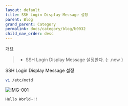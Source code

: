 ```yaml
---
layout: default
title: SSH Login Display Message 설정
parent: Blog
grand_parent: Category
permalink: docs/category/blog/b0032
child_nav_order: desc
---
```


개요

> - SSH Login Display Message 설정한다.
{: .new }

SSH Login Display Message 설정

```bash
vi /etc/motd
```

![IMG-001](https://user-images.githubusercontent.com/36792594/187324837-4feee098-ace4-4bc6-91e8-3b50a80a85f3.png)

```bash
Hello World~!!
```
